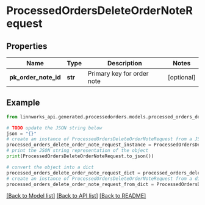 # ProcessedOrdersDeleteOrderNoteRequest


## Properties

Name | Type | Description | Notes
------------ | ------------- | ------------- | -------------
**pk_order_note_id** | **str** | Primary key for order note | [optional] 

## Example

```python
from linnworks_api.generated.processedorders.models.processed_orders_delete_order_note_request import ProcessedOrdersDeleteOrderNoteRequest

# TODO update the JSON string below
json = "{}"
# create an instance of ProcessedOrdersDeleteOrderNoteRequest from a JSON string
processed_orders_delete_order_note_request_instance = ProcessedOrdersDeleteOrderNoteRequest.from_json(json)
# print the JSON string representation of the object
print(ProcessedOrdersDeleteOrderNoteRequest.to_json())

# convert the object into a dict
processed_orders_delete_order_note_request_dict = processed_orders_delete_order_note_request_instance.to_dict()
# create an instance of ProcessedOrdersDeleteOrderNoteRequest from a dict
processed_orders_delete_order_note_request_from_dict = ProcessedOrdersDeleteOrderNoteRequest.from_dict(processed_orders_delete_order_note_request_dict)
```
[[Back to Model list]](../README.md#documentation-for-models) [[Back to API list]](../README.md#documentation-for-api-endpoints) [[Back to README]](../README.md)



